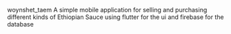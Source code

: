 woynshet_taem
A simple mobile application for selling and purchasing different kinds of Ethiopian Sauce using flutter for the ui and firebase for the database

